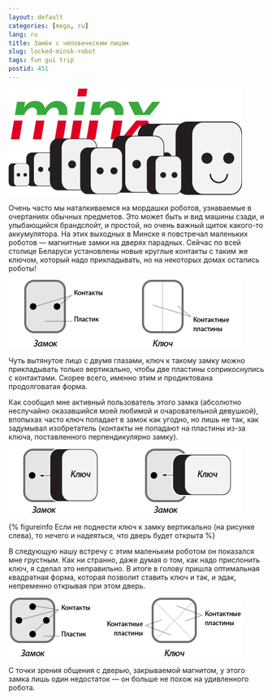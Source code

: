 ```yaml
---
layout: default
categories: [mega, ru]
lang: ru
title: Замóк с человеческим лицом
slug: locked-minsk-robot
tags: fun gui trip 
postid: 451
---
```

<img src='/o_O/locked-minsk-robot/robominx.png' alt='Робо-Минск'  width="460" height="209"/>

Очень часто мы наталкиваемся на мордашки роботов, узнаваемые в очертаниях обычных предметов. Это может быть и вид машины сзади, и улыбающийся брандспойт, и простой, но очень важный щиток какого-то аккумулятора. На этих выходных в Минске я повстречал маленьких роботов — магнитные замки на дверях парадных. Сейчас по всей столице Беларуси установлены новые круглые контакты с таким же ключом, который надо прикладывать, но на некоторых домах остались роботы!
<!--more-->
<img src='/o_O/locked-minsk-robot/pic1.png' alt='Электронный замок'  width="460" height="133"/>

Чуть вытянутое лицо с двумя глазами, ключ к такому замку можно прикладывать только вертикально, чтобы две пластины соприкоснулись с контактами. Скорее всего, именно этим и продиктована продолговатая форма.

Как сообщил мне активный пользователь этого замка (абсолютно неслучайно оказавшийся моей любимой и очаровательной девушкой), впопыхах часто ключ попадает в замок как угодно, но лишь не так, как задумывал изобретатель (контакты не попадают на пластины из-за ключа, поставленного перпендикулярно замку).

<img src='/o_O/locked-minsk-robot/pic3.png' alt='Использование замка'  width="460" height="129"/>


{% figureinfo Если не поднести ключ к замку вертикально (на рисунке слева), то нечего и надеяться, что дверь будет открыта %}



В следующую нашу встречу с этим маленьким роботом он показался мне грустным. Как ни странно, даже думая о том, как надо прислонить ключ, я сделал это неправильно. В итоге в голову пришла оптимальная квадратная форма, которая позволит ставить ключ и так, и эдак, непременно открывая при этом дверь.

<img src='/o_O/locked-minsk-robot/pic2.png' alt='Удобный электронный замок'  width="460" height="118"/>

С точки зрения общения с дверью, закрываемой магнитом, у этого замка лишь один недостаток — он больше не похож на удивленного робота.